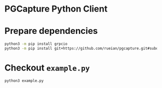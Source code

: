 # PGCapture Python Client

# Prepare dependencies

```sh
python3 -m pip install grpcio
python3 -m pip install git+https://github.com/rueian/pgcapture.git#subdirectory=python

```

# Checkout `example.py`

```sh
python3 example.py
```
